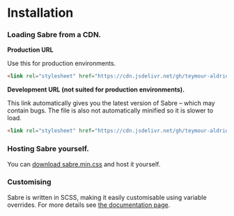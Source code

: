 # Installation
### Loading Sabre from a CDN.
**Production URL**

Use this for production environments.
```html
<link rel="stylesheet" href="https://cdn.jsdelivr.net/gh/teymour-aldridge/sabre@a06cc50fb35ae0669fd9ea4cf66777ae3e74fff8/styles.min.css" integrity="sha384-1xUVGuTCq1IfLyym2iY9LjKQopkxmKtQVMMVYwsygfxN67um/2zgRxL3C7Plx0bc" crossorigin="anonymous">
```
**Development URL (not suited for production environments).**

This link automatically gives you the latest version of Sabre – which may contain bugs.
The file is also not automatically minified so it is slower to load.
```html
<link rel="stylesheet" href="https://cdn.jsdelivr.net/gh/teymour-aldridge/sabre/styles.css">
```
### Hosting Sabre yourself.
You can <a href="https://cdn.jsdelivr.net/gh/teymour-aldridge/sabre/sass/styles.min.css">download sabre.min.css</a> and host it yourself.
### Customising
Sabre is written in SCSS, making it easily customisable using variable overrides. For more details see [the documentation page](/getting-started/customisation.md).